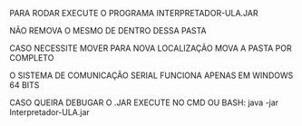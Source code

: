PARA RODAR EXECUTE O PROGRAMA INTERPRETADOR-ULA.JAR

NÃO REMOVA O MESMO DE DENTRO DESSA PASTA

CASO NECESSITE MOVER PARA NOVA LOCALIZAÇÃO MOVA A PASTA POR COMPLETO

O SISTEMA DE COMUNICAÇÃO SERIAL FUNCIONA APENAS EM WINDOWS 64 BITS

CASO QUEIRA DEBUGAR O .JAR EXECUTE NO CMD OU BASH:
java -jar Interpretador-ULA.jar
